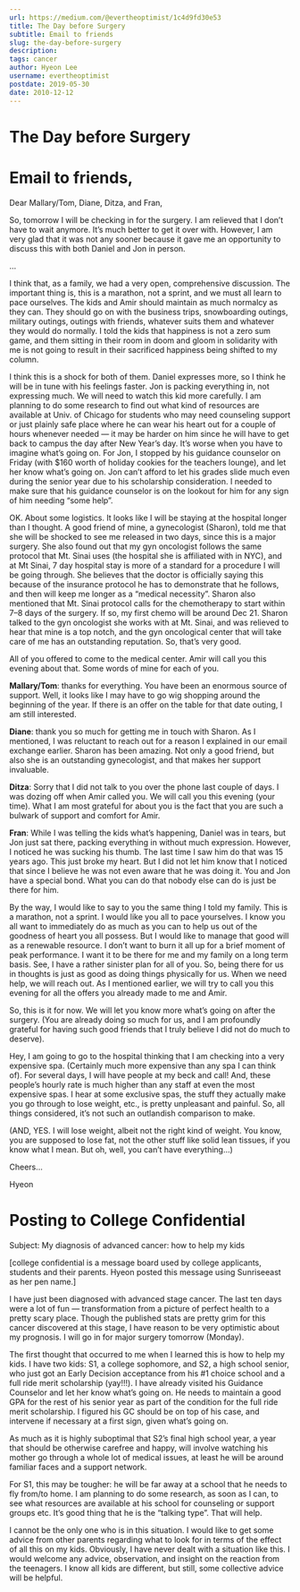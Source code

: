 ```yaml
---
url: https://medium.com/@evertheoptimist/1c4d9fd30e53
title: The Day before Surgery
subtitle: Email to friends
slug: the-day-before-surgery
description: 
tags: cancer
author: Hyeon Lee
username: evertheoptimist
postdate: 2019-05-30
date: 2010-12-12
---
```


# The Day before Surgery

# Email to friends,

Dear Mallary/Tom, Diane, Ditza, and Fran,

So, tomorrow I will be checking in for the surgery. I am relieved that I don’t have to wait anymore. It’s much better to get it over with. However, I am very glad that it was not any sooner because it gave me an opportunity to discuss this with both Daniel and Jon in person.

…

I think that, as a family, we had a very open, comprehensive discussion. The important thing is, this is a marathon, not a sprint, and we must all learn to pace ourselves. The kids and Amir should maintain as much normalcy as they can. They should go on with the business trips, snowboarding outings, military outings, outings with friends, whatever suits them and whatever they would do normally. I told the kids that happiness is not a zero sum game, and them sitting in their room in doom and gloom in solidarity with me is not going to result in their sacrificed happiness being shifted to my column.

I think this is a shock for both of them. Daniel expresses more, so I think he will be in tune with his feelings faster. Jon is packing everything in, not expressing much. We will need to watch this kid more carefully. I am planning to do some research to find out what kind of resources are available at Univ. of Chicago for students who may need counseling support or just plainly safe place where he can wear his heart out for a couple of hours whenever needed — it may be harder on him since he will have to get back to campus the day after New Year’s day. It’s worse when you have to imagine what’s going on. For Jon, I stopped by his guidance counselor on Friday (with $160 worth of holiday cookies for the teachers lounge), and let her know what’s going on. Jon can’t afford to let his grades slide much even during the senior year due to his scholarship consideration. I needed to make sure that his guidance counselor is on the lookout for him for any sign of him needing “some help”.

OK. About some logistics. It looks like I will be staying at the hospital longer than I thought. A good friend of mine, a gynecologist (Sharon), told me that she will be shocked to see me released in two days, since this is a major surgery. She also found out that my gyn oncologist follows the same protocol that Mt. Sinai uses (the hospital she is affiliated with in NYC), and at Mt Sinai, 7 day hospital stay is more of a standard for a procedure I will be going through. She believes that the doctor is officially saying this because of the insurance protocol he has to demonstrate that he follows, and then will keep me longer as a “medical necessity”. Sharon also mentioned that Mt. Sinai protocol calls for the chemotherapy to start within 7–8 days of the surgery. If so, my first chemo will be around Dec 21. Sharon talked to the gyn oncologist she works with at Mt. Sinai, and was relieved to hear that mine is a top notch, and the gyn oncological center that will take care of me has an outstanding reputation. So, that’s very good.

All of you offered to come to the medical center. Amir will call you this evening about that. Some words of mine for each of you.

**Mallary/Tom**: thanks for everything. You have been an enormous source of support. Well, it looks like I may have to go wig shopping around the beginning of the year. If there is an offer on the table for that date outing, I am still interested.

**Diane**: thank you so much for getting me in touch with Sharon. As I mentioned, I was reluctant to reach out for a reason I explained in our email exchange earlier. Sharon has been amazing. Not only a good friend, but also she is an outstanding gynecologist, and that makes her support invaluable.

**Ditza**: Sorry that I did not talk to you over the phone last couple of days. I was dozing off when Amir called you. We will call you this evening (your time). What I am most grateful for about you is the fact that you are such a bulwark of support and comfort for Amir.

**Fran**: While I was telling the kids what’s happening, Daniel was in tears, but Jon just sat there, packing everything in without much expression. However, I noticed he was sucking his thumb. The last time I saw him do that was 15 years ago. This just broke my heart. But I did not let him know that I noticed that since I believe he was not even aware that he was doing it. You and Jon have a special bond. What you can do that nobody else can do is just be there for him.

By the way, I would like to say to you the same thing I told my family. This is a marathon, not a sprint. I would like you all to pace yourselves. I know you all want to immediately do as much as you can to help us out of the goodness of heart you all possess. But I would like to manage that good will as a renewable resource. I don’t want to burn it all up for a brief moment of peak performance. I want it to be there for me and my family on a long term basis. See, I have a rather sinister plan for all of you. So, being there for us in thoughts is just as good as doing things physically for us. When we need help, we will reach out. As I mentioned earlier, we will try to call you this evening for all the offers you already made to me and Amir.

So, this is it for now. We will let you know more what’s going on after the surgery. (You are already doing so much for us, and I am profoundly grateful for having such good friends that I truly believe I did not do much to deserve).

Hey, I am going to go to the hospital thinking that I am checking into a very expensive spa. (Certainly much more expensive than any spa I can think of). For several days, I will have people at my beck and call! And, these people’s hourly rate is much higher than any staff at even the most expensive spas. I hear at some exclusive spas, the stuff they actually make you go through to lose weight, etc., is pretty unpleasant and painful. So, all things considered, it’s not such an outlandish comparison to make.

(AND, YES. I will lose weight, albeit not the right kind of weight. You know, you are supposed to lose fat, not the other stuff like solid lean tissues, if you know what I mean. But oh, well, you can’t have everything…)

Cheers…

Hyeon

# Posting to College Confidential

Subject: My diagnosis of advanced cancer: how to help my kids

[college confidential is a message board used by college applicants, students and their parents. Hyeon posted this message using Sunriseeast as her pen name.]

I have just been diagnosed with advanced stage cancer. The last ten days were a lot of fun — transformation from a picture of perfect health to a pretty scary place. Though the published stats are pretty grim for this cancer discovered at this stage, I have reason to be very optimistic about my prognosis. I will go in for major surgery tomorrow (Monday).

The first thought that occurred to me when I learned this is how to help my kids. I have two kids: S1, a college sophomore, and S2, a high school senior, who just got an Early Decision acceptance from his #1 choice school and a full ride merit scholarship (yay!!!). I have already visited his Guidance Counselor and let her know what’s going on. He needs to maintain a good GPA for the rest of his senior year as part of the condition for the full ride merit scholarship. I figured his GC should be on top of his case, and intervene if necessary at a first sign, given what’s going on.

As much as it is highly suboptimal that S2’s final high school year, a year that should be otherwise carefree and happy, will involve watching his mother go through a whole lot of medical issues, at least he will be around familiar faces and a support network.

For S1, this may be tougher: he will be far away at a school that he needs to fly from/to home. I am planning to do some research, as soon as I can, to see what resources are available at his school for counseling or support groups etc. It’s good thing that he is the “talking type”. That will help.

I cannot be the only one who is in this situation. I would like to get some advice from other parents regarding what to look for in terms of the effect of all this on my kids. Obviously, I have never dealt with a situation like this. I would welcome any advice, observation, and insight on the reaction from the teenagers. I know all kids are different, but still, some collective advice will be helpful.
